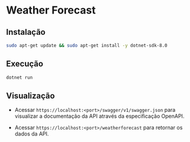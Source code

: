 # Weather Forecast

## Instalação

```bash
sudo apt-get update && sudo apt-get install -y dotnet-sdk-8.0
```

## Execução

```bash
dotnet run
```

## Visualização

* Acessar `https://localhost:<port>/swagger/v1/swagger.json` para visualizar a documentação da API através da especificação OpenAPI.

* Acessar `https://localhost:<port>/weatherforecast` para retornar os dados da API.
